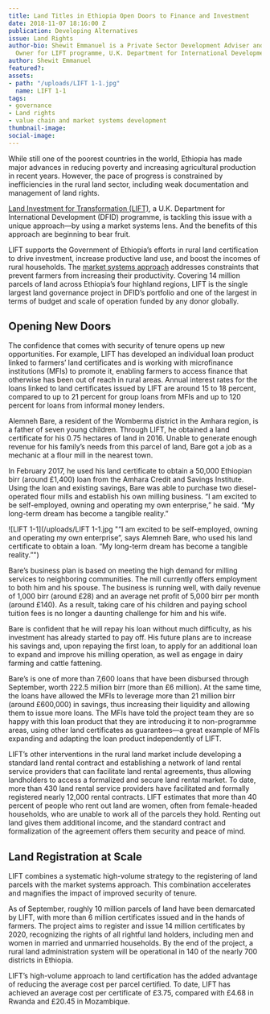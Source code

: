 ```yaml
---
title: Land Titles in Ethiopia Open Doors to Finance and Investment
date: 2018-11-07 18:16:00 Z
publication: Developing Alternatives
issue: Land Rights
author-bio: Shewit Emmanuel is a Private Sector Development Adviser and Senior Responsible
  Owner for LIFT programme, U.K. Department for International Development.
author: Shewit Emmanuel
featured?: 
assets:
- path: "/uploads/LIFT 1-1.jpg"
  name: LIFT 1-1
tags:
- governance
- Land rights
- value chain and market systems development
thumbnail-image:
social-image:
---
```


While still one of the poorest countries in the world, Ethiopia has made major advances in reducing poverty and increasing agricultural production in recent years. However, the pace of progress is constrained by inefficiencies in the rural land sector, including weak documentation and management of land rights. 



[Land Investment for Transformation (LIFT)](https://www.dai.com/our-work/projects/ethiopia-land-investment-transformation-lift), a U.K. Department for International Development (DFID) programme, is tackling this issue with a unique approach—by using a market systems lens. And the benefits of this approach are beginning to bear fruit.

LIFT supports the Government of Ethiopia’s efforts in rural land certification to drive investment, increase productive land use, and boost the incomes of rural households. The [market systems approach](http://dai-global-developments.com/articles/market-systems-development-a-primer-on-pro-poor-programming/) addresses constraints that prevent farmers from increasing their productivity. Covering 14 million parcels of land across Ethiopia’s four highland regions, LIFT is the single largest land governance project in DFID’s portfolio and one of the largest in terms of budget and scale of operation funded by any donor globally. 

## Opening New Doors 

The confidence that comes with security of tenure opens up new opportunities. For example, LIFT has developed an individual loan product linked to farmers’ land certificates and is working with microfinance institutions (MFIs) to promote it, enabling farmers to access finance that otherwise has been out of reach in rural areas. Annual interest rates for the loans linked to land certificates issued by LIFT are around 15 to 18 percent, compared to up to 21 percent for group loans from MFIs and up to 120 percent for loans from informal money lenders.

Alemneh Bare, a resident of the Womberma district in the Amhara region, is a father of seven young children. Through LIFT, he obtained a land certificate for his 0.75 hectares of land in 2016. Unable to generate enough revenue for his family’s needs from this parcel of land, Bare got a job as a mechanic at a flour mill in the nearest town.

In February 2017, he used his land certificate to obtain a 50,000 Ethiopian birr (around £1,400) loan from the Amhara Credit and Savings Institute. Using the loan and existing savings, Bare was able to purchase two diesel-operated flour mills and establish his own milling business. “I am excited to be self-employed, owning and operating my own enterprise,” he said. “My long-term dream has become a tangible reality.”

![LIFT 1-1](/uploads/LIFT 1-1.jpg "“I am excited to be self-employed, owning and operating my own enterprise”, says Alemneh Bare, who used his land certificate to obtain a loan. “My long-term dream has become a tangible reality.”") 

Bare’s business plan is based on meeting the high demand for milling services to neighboring communities. The mill currently offers employment to both him and his spouse. The business is running well, with daily revenue of 1,000 birr (around £28) and an average net profit of 5,000 birr per month (around £140). As a result, taking care of his children and paying school tuition fees is no longer a daunting challenge for him and his wife.

Bare is confident that he will repay his loan without much difficulty, as his investment has already started to pay off. His future plans are to increase his savings and, upon repaying the first loan, to apply for an additional loan to expand and improve his milling operation, as well as engage in dairy farming and cattle fattening.

Bare’s is one of more than 7,600 loans that have been disbursed through September, worth 222.5 million birr (more than £6 million). At the same time, the loans have allowed the MFIs to leverage more than 21 million birr (around £600,000) in savings, thus increasing their liquidity and allowing them to issue more loans. The MFIs have told the project team they are so happy with this loan product that they are introducing it to non-programme areas, using other land certificates as guarantees—a great example of MFIs expanding and adapting the loan product independently of LIFT.

LIFT’s other interventions in the rural land market include developing a standard land rental contract and establishing a network of land rental service providers that can facilitate land rental agreements, thus allowing landholders to access a formalized and secure land rental market. To date, more than 430 land rental service providers have facilitated and formally registered nearly 12,000 rental contracts. LIFT estimates that more than 40 percent of people who rent out land are women, often from female-headed households, who are unable to work all of the parcels they hold. Renting out land gives them additional income, and the standard contract and formalization of the agreement offers them security and peace of mind.

## Land Registration at Scale

LIFT combines a systematic high-volume strategy to the registering of land parcels with the market systems approach. This combination accelerates and magnifies the impact of improved security of tenure.

As of September, roughly 10 million parcels of land have been demarcated by LIFT, with more than 6 million certificates issued and in the hands of farmers. The project aims to register and issue 14 million certificates by 2020, recognizing the rights of all rightful land holders, including men and women in married and unmarried households. By the end of the project, a rural land administration system will be operational in 140 of the nearly 700 districts in Ethiopia. 

LIFT’s high-volume approach to land certification has the added advantage of reducing the average cost per parcel certified. To date, LIFT has achieved an average cost per certificate of £3.75, compared with £4.68 in Rwanda and £20.45 in Mozambique.
